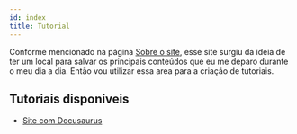```yaml
---
id: index
title: Tutorial
---
```


Conforme mencionado na página [Sobre o site](/info/sobre_site), esse site surgiu da ideia de ter um local para salvar os principais conteúdos que eu me deparo durante o meu dia a dia. Então vou utilizar essa area para a criação de tutoriais.

## Tutoriais disponíveis

- [Site com Docusaurus](/tutorial/site_docusaurus/introducao)